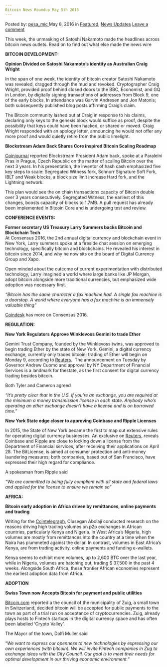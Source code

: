 ```yaml
---
Bitcoin News Roundup May 5th 2016
---
```

<article class="post-listing post-13985 post type-post status-publish format-standard has-post-thumbnail hentry  tag-3336 tag-bitcoin tag-news tag-roundup tag-week">
    <div class="post-inner">
        <span>Posted by: <a href="https://www.deepdotweb.com/author/pesa_mic/" title="">pesa_mic </a></span>
    <span>May 8, 2016</span>
    <span>in <a href="https://www.deepdotweb.com/category/deepdot-news/" rel="category tag">Featured</a>, <a href="https://www.deepdotweb.com/category/news-updates/" rel="category tag">News Updates</a></span>
    <span><a href="https://www.deepdotweb.com/2016/05/08/bitcoin-news-roundup-week-ending-may-5-2016/#respond">Leave a comment</a></span>
    </p>
    <div class="clear"></div>
    <div class="entry">
    <p>This week, the unmasking of Satoshi Nakamoto made the headlines across bitcoin news outlets. Read on to find out what else made the news wire</p>
    <p><strong>BITCOIN DEVELOPMENT:</strong></p>
    <p><strong>Opinion Divided on Satoshi Nakamoto’s identity as Australian Craig Wright </strong></p>
    <p>In the span of one week, the identity of bitcoin creator Satoshi Nakamoto was revealed, dragged through the mud and revoked. Cryptographer Craig Wright, provided proof behind closed doors to the BBC, Economist, and GQ in London, by digitally signing transactions of addresses from Block 9, one of the early blocks. In attendance was Garvin Andresen and Jon Matonis; both subsequently published blog posts affirming Craig’s claim.</p>
    <p>The Bitcoin community lashed out at Craig in response to his claims, declaring only keys to the genesis block would suffice as proof, despite the possibility that keys could have been hacked, or shared or moved. Craig Wright responded with an apology letter, announcing he would not offer any more proof and would quietly retire from the public limelight.</p>
    <p><strong>Blockstream Adam Back Shares Core inspired Bitcoin Scaling Roadmap</strong></p>
    <p><a href="http://coinjournal.net/blockstream-president-adam-back-shares-roadmap-scaling-bitcoin/">Coinjournal</a> reported Blockstream President Adam back, spoke at a Paralelni Pras in Prague, Czech Republic on the matter of scaling Bitcoin over the next 3 years. In his presentation, the inventor of hash cash emphasized five key steps to scale: Segregated Witness fork, Schnorr Signature Soft Fork, IBLT and Weak blocks, a block size limit increase Hard fork, and the Lightning network.</p>
    <p>This plan would see the on chain transactions capacity of Bitcoin double over 3 years consecutively. Segregated Witness, the earliest of this changes, boosts capacity of blocks to 1.7MB. A pull request has already been implemented in Bitcoin Core and is undergoing test and review.</p>
    <p><strong>CONFERENCE EVENTS:</strong></p>
    <p><strong>Former secretary US Treasury Larry Summers backs Bitcoin and Blockchain Tech<br />
    </strong>At Consensus 2016, the 2nd annual digital currency and blockchain event in New York, Larry summers spoke at a fireside chat session on emerging technology, specifically bitcoin and blockchains. He revealed his interest in bitcoin since 2014, and why he now sits on the board of Digital Currency Group and Xapo.</p>
    <p>Open minded about the outcome of current experimentation with distributed technology, Larry imagined a world where large banks like JP Morgan, adopt bitcoin alongside more traditional currencies, but emphasized wide adoption was necessary first.</p>
    <p><em>&#8220;Bitcoin has the same character a fax machine had. A single fax machine is a doorstop. A world where everyone has a fax machine is an immensely valuable thing&#8221;</em></p>
    <p><a href="http://www.coindesk.com/larry-summers-us-treasury-blockchain-can-succeed-without-bitcoin/">Coindesk</a> has more on Consensus 2016.</p>
    <p><strong>REGULATION:</strong></p>
    <p><strong>New York Regulators Approve Winklevoss Gemini to trade Ether</strong></p>
    <p>Gemini Trust Company, founded by the Winklevoss twins, was approved to begin trading Ether by the state of New York. Gemini, a digital currency exchange, currently only trades bitcoin; trading of Ether will begin on Monday 9, according to <a href="http://www.reuters.com/article/us-usa-winklevoss-ether-idUSKCN0XW1SZ">Reuters</a>.  The announcement on Tuesday by Governor Andrew Cuomo and approval by NY Department of Financial Services is a landmark for thestate, as the first consent for digital currency trading besides bitcoin.</p>
    <p>Both Tyler and Cameron agreed</p>
    <p><em>&#8220;It&#8217;s pretty clear that in the U.S. if you&#8217;re an exchange, you are required at the minimum a money transmission license in each state. Anybody who&#8217;s operating an ether exchange doesn&#8217;t have a license and is on borrowed time.&#8221;</em></p>
    <p><strong>New York State edge closer to approving Coinbase and Ripple Licenses</strong></p>
    <p>In 2015, the State of New York became the first to map out extensive rules for operating digital currency businesses. An exclusive on <a href="http://www.reuters.com/article/us-new-york-bitcoin-licenses-exclusive-idUSKCN0XW2FA">Reuters</a>, reveals Coinbase and Ripple are close to locking down a license from the Department of Financial services, after receiving their applications on April 28. The BitLicense, is aimed at consumer protection and anti-money laundering measures; both companies, based out of San Francisco, have expressed their high regard for compliance.</p>
    <p>A spokesman from Ripple said</p>
    <p><em>&#8220;We are committed to being fully compliant with all state and federal laws and applied for the license to ensure we remain so&#8221;</em></p>
    <p><strong>AFRICA:</strong></p>
    <p><strong>Bitcoin early adoption in Africa driven by remittances, online payments and trading</strong></p>
    <p>Writing for the <a href="http://cointelegraph.com/news/bitcoin-adoption-in-africa-up-due-to-trading-remittances-freelancing-mining-remains-low">Cointelegraph</a>, Olusegan Abolaji conducted research on the reasons driving high trading volumes on p2p exchanges in African countries, particularly Kenya and Nigeria. In West Africa’s Nigeria, high volumes are mostly from remittances into the country at a time when the Naira has plummeted against the dollar. In contrast, volumes in East Africa’s Kenya, are from trading activity, online payments and funding e-wallets.</p>
    <p>Kenya seems to exhibit more volumes, up to 2,600 BTC over the last year, while in Nigeria, volumes are hatching out, trading $ 37,500 in the past 4 weeks. Alongside South Africa, these frontier African economies represent the earliest adoption data from Africa.</p>
    <p><strong>ADOPTION</strong></p>
    <p><strong>Swiss Town now Accepts Bitcoin for payment and public utilities</strong></p>
    <p><a href="https://news.bitcoin.com/swiss-town-accepts-bitcoin/">Bitcoin.com</a> reported a the council of the municipality of Zuig, a small town in Switzerland, decided bitcoin will be accepted for public payments to the town as part of a trial run on acceptance of cryptocurrencies. Zuig, already plays hosts to Fintech startups in the digital currency space and has often been labelled ‘Crypto Valley’.</p>
    <p>The Mayor of the town, Dolfi Muller said</p>
    <p>“<em>We want to express our openness to new technologies by expressing our own experiences (with bitcoin). We will invite Fintech companies in Zug to exchange ideas with the City Council. Our goal is to meet their needs for optimal development in our thriving economic environment.”</em></p>
    </div>
    <span style="display:none"><a href="https://www.deepdotweb.com/tag/2016/" rel="tag">2016</a> <a href="https://www.deepdotweb.com/tag/bitcoin/" rel="tag">bitcoin</a> <a href="https://www.deepdotweb.com/tag/news/" rel="tag">news</a> <a href="https://www.deepdotweb.com/tag/roundup/" rel="tag">roundup</a> </span> <span style="display:none" class="updated">2016-05-08</span>
    <div style="display:none" class="vcard author" itemprop="author" itemscope itemtype="http://schema.org/Person"><strong class="fn" itemprop="name"><a href="https://www.deepdotweb.com/author/pesa_mic/" title="Posts by pesa_mic" rel="author">pesa_mic</a></strong></div>
    </div>
</article>

